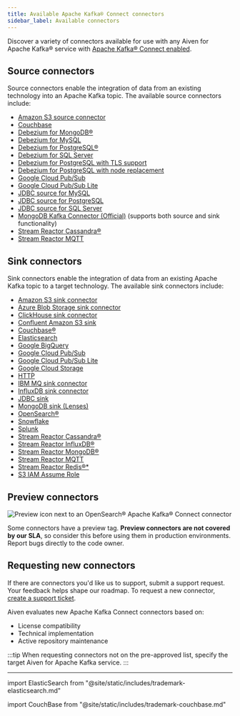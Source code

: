 ```yaml
---
title: Available Apache Kafka® Connect connectors
sidebar_label: Available connectors
---
```


Discover a variety of connectors available for use with any Aiven for Apache Kafka® service with [Apache Kafka® Connect enabled](/docs/products/kafka/kafka-connect/howto/enable-connect).

## Source connectors

Source connectors enable the integration of data from an existing technology into an
Apache Kafka topic. The available source connectors include:

- [Amazon S3 source connector](https://github.com/Aiven-Open/cloud-storage-connectors-for-apache-kafka/tree/main/s3-source-connector)
- [Couchbase](https://github.com/couchbase/kafka-connect-couchbase)
- [Debezium for MongoDB®](https://debezium.io/docs/connectors/mongodb/)
- [Debezium for MySQL](https://debezium.io/docs/connectors/mysql/)
- [Debezium for PostgreSQL®](/docs/products/kafka/kafka-connect/howto/debezium-source-connector-pg)
- [Debezium for SQL Server](https://debezium.io/docs/connectors/sqlserver/)
- [Debezium for PostgreSQL with TLS support](/docs/products/kafka/kafka-connect/howto/kafka-connect-debezium-tls-pg)
- [Debezium for PostgreSQL with node replacement](/docs/products/kafka/kafka-connect/howto/debezium-source-connector-pg-node-replacement)
- [Google Cloud Pub/Sub](https://github.com/googleapis/java-pubsub-group-kafka-connector/)
- [Google Cloud Pub/Sub Lite](https://github.com/googleapis/java-pubsub-group-kafka-connector/)
- [JDBC source for MySQL](/docs/products/kafka/kafka-connect/howto/jdbc-source-connector-mysql)
- [JDBC source for PostgreSQL](/docs/products/kafka/kafka-connect/howto/jdbc-source-connector-pg)
- [JDBC source for SQL Server](/docs/products/kafka/kafka-connect/howto/jdbc-source-connector-sql-server)
- [MongoDB Kafka Connector (Official)](https://www.mongodb.com/docs/kafka-connector/current/) (supports both source and sink functionality)
- [Stream Reactor Cassandra®](https://docs.lenses.io/5.1/connectors/sources/cassandrasourceconnector/)
- [Stream Reactor MQTT](https://docs.lenses.io/5.1/connectors/sources/mqttsourceconnector/)

## Sink connectors

Sink connectors enable the integration of data from an existing Apache Kafka topic to a
target technology. The available sink connectors include:

- [Amazon S3 sink connector](/docs/products/kafka/kafka-connect/howto/s3-sink-connector-aiven)
- [Azure Blob Storage sink connector](/docs/products/kafka/kafka-connect/howto/azure-blob-sink)
- [ClickHouse sink connector](https://github.com/ClickHouse/clickhouse-kafka-connect)
- [Confluent Amazon S3 sink](/docs/products/kafka/kafka-connect/howto/s3-sink-connector-confluent)
- [Couchbase®](https://github.com/couchbase/kafka-connect-couchbase)
- [Elasticsearch](/docs/products/kafka/kafka-connect/howto/elasticsearch-sink)
- [Google BigQuery](https://github.com/confluentinc/kafka-connect-bigquery)
- [Google Cloud Pub/Sub](https://github.com/googleapis/java-pubsub-group-kafka-connector/)
- [Google Cloud Pub/Sub Lite](https://github.com/googleapis/java-pubsub-group-kafka-connector/)
- [Google Cloud Storage](/docs/products/kafka/kafka-connect/howto/gcs-sink)
- [HTTP](https://github.com/aiven/http-connector-for-apache-kafka)
- [IBM MQ sink connector](/docs/products/kafka/kafka-connect/howto/ibm-mq-sink-connector)
- [InfluxDB sink connector](/docs/products/kafka/kafka-connect/howto/influx-sink)
- [JDBC sink](https://github.com/aiven/jdbc-connector-for-apache-kafka/blob/master/docs/sink-connector.md)
- [MongoDB sink (Lenses)](/docs/products/kafka/kafka-connect/howto/mongodb-sink-lenses)
- [OpenSearch®](/docs/products/kafka/kafka-connect/howto/opensearch-sink)
- [Snowflake](https://docs.snowflake.com/en/user-guide/kafka-connector)
- [Splunk](https://github.com/splunk/kafka-connect-splunk)
- [Stream Reactor Cassandra®](https://docs.lenses.io/5.1/connectors/sinks/cassandrasinkconnector/)
- [Stream Reactor InfluxDB®](https://docs.lenses.io/5.1/connectors/sinks/influxsinkconnector/)
- [Stream Reactor MongoDB®](https://docs.lenses.io/5.1/connectors/sinks/mongosinkconnector/)
- [Stream Reactor MQTT](https://docs.lenses.io/5.1/connectors/sinks/mqttsinkconnector/)
- [Stream Reactor Redis®\*](https://docs.lenses.io/5.1/connectors/sinks/redissinkconnector/)
- [S3 IAM Assume Role](/docs/products/kafka/kafka-connect/howto/s3-iam-assume-role)

## Preview connectors

![Preview icon next to an OpenSearch® Apache Kafka® Connect connector](/images/content/products/kafka/kafka-connect/preview-kafka-connect-connectors.png)

Some connectors have a preview tag. **Preview connectors are not covered by our SLA**,
so consider this before using them in production environments. Report bugs directly to
the code owner.

## Requesting new connectors

If there are connectors you'd like us to support, submit a support request. Your
feedback helps shape our roadmap. To request a new connector,
[create a support ticket](/docs/platform/howto/support#create-a-support-ticket).

Aiven evaluates new Apache Kafka Connect connectors based on:

- License compatibility
- Technical implementation
- Active repository maintenance

:::tip
When requesting connectors not on the pre-approved list, specify the target Aiven for
Apache Kafka service.
:::


------------------------------------------------------------------------

import ElasticSearch from "@site/static/includes/trademark-elasticsearch.md"

<ElasticSearch/>

import CouchBase from "@site/static/includes/trademark-couchbase.md"

<CouchBase/>
